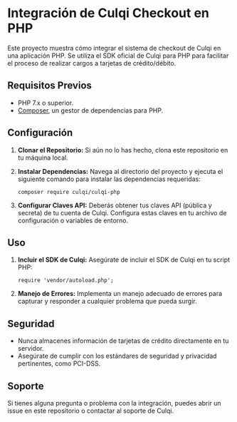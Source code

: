 # Integración de Culqi Checkout en PHP

Este proyecto muestra cómo integrar el sistema de checkout de Culqi en una aplicación PHP. Se utiliza el SDK oficial de Culqi para PHP para facilitar el proceso de realizar cargos a tarjetas de crédito/débito.

## Requisitos Previos

-   PHP 7.x o superior.
-   [Composer](https://getcomposer.org/), un gestor de dependencias para PHP.

## Configuración

1.  **Clonar el Repositorio:** Si aún no lo has hecho, clona este repositorio en tu máquina local.
    
2.  **Instalar Dependencias:** Navega al directorio del proyecto y ejecuta el siguiente comando para instalar las dependencias requeridas:
        
    `composer require culqi/culqi-php`
    
4.  **Configurar Claves API:** Deberás obtener tus claves API (pública y secreta) de tu cuenta de Culqi. Configura estas claves en tu archivo de configuración o variables de entorno.
    

## Uso

1.  **Incluir el SDK de Culqi:** Asegúrate de incluir el SDK de Culqi en tu script PHP:
        
    `require 'vendor/autoload.php';` 
    
2.  **Manejo de Errores:** Implementa un manejo adecuado de errores para capturar y responder a cualquier problema que pueda surgir.
    

## Seguridad

-   Nunca almacenes información de tarjetas de crédito directamente en tu servidor.
-   Asegúrate de cumplir con los estándares de seguridad y privacidad pertinentes, como PCI-DSS.

## Soporte

Si tienes alguna pregunta o problema con la integración, puedes abrir un issue en este repositorio o contactar al soporte de Culqi.
